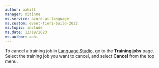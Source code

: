 ```yaml
---
author: aahill
manager: nitinme
ms.service: azure-ai-language
ms.custom: event-tier1-build-2022
ms.topic: include
ms.date: 12/19/2023
ms.author: aahi
---
```



To cancel a training job in [Language Studio](https://aka.ms/laguageStudio), go to the **Training jobs** page. Select the training job you want to cancel, and select **Cancel** from the top menu. 

